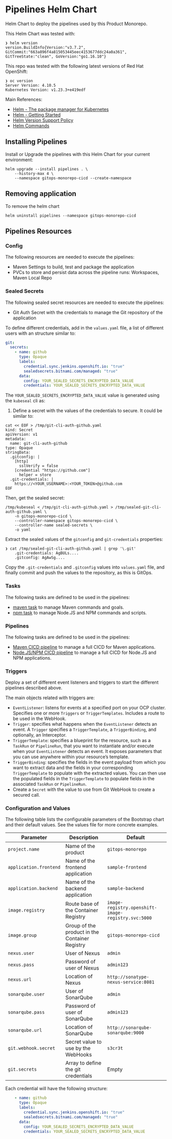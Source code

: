 # Pipelines Helm Chart

Helm Chart to deploy the pipelines used by this Product Monorepo.

This Helm Chart was tested with:

```shell
❯ helm version
version.BuildInfo{Version:"v3.7.2", GitCommit:"663a896f4a815053445eec4153677ddc24a0a361", GitTreeState:"clean", GoVersion:"go1.16.10"}
```

This repo was tested with the following latest versions of Red Hat OpenShift:

```shell
❯ oc version
Server Version: 4.10.5
Kubernetes Version: v1.23.3+e419edf
```

Main References:

* [Helm - The package manager for Kubernetes](https://helm.sh/)
* [Helm - Getting Started](https://helm.sh/docs/chart_template_guide/getting_started/)
* [Helm Version Support Policy](https://helm.sh/docs/topics/version_skew/)
* [Helm Commands](https://helm.sh/docs/helm/)

## Installing Pipelines

Install or Upgrade the pipelines with this Helm Chart for your current environment:

```shell
helm upgrade --install pipelines . \
    --history-max 4 \
    --namespace gitops-monorepo-cicd --create-namespace
```

## Removing application

To remove the helm chart

```shell
helm uninstall pipelines --namespace gitops-monorepo-cicd
```

## Pipelines Resources

### Config

The following resources are needed to execute the pipelines:

* Maven Settings to build, test and package the application
* PVCs to store and persist data across the pipeline runs: Workspaces, Maven Local Repo

### Sealed Secrets

The following sealed secret resources are needed to execute the pipelines:

* Git Auth Secret with the credentials to manage the Git repository of the application

To define different credentials, add in the `values.yaml` file, a list of different users
with an structure similar to:

```yaml
git:
  secrets:
    - name: github
      type: Opaque
      labels:
        credential.sync.jenkins.openshift.io: "true"
        sealedsecrets.bitnami.com/managed: "true"
      data:
        config: YOUR_SEALED_SECRETS_ENCRYPTED_DATA_VALUE
        credentials: YOUR_SEALED_SECRETS_ENCRYPTED_DATA_VALUE
```

The `YOUR_SEALED_SECRETS_ENCRYPTED_DATA_VALUE` value is generated using the `kubeseal` cli as:

1. Define a secret with the values of the credentials to secure. It could be similar to:

```shell
cat << EOF > /tmp/git-cli-auth-github.yaml
kind: Secret
apiVersion: v1
metadata:
  name: git-cli-auth-github
type: Opaque
stringData:
  .gitconfig: |
    [http]
      sslVerify = false
    [credential "https://github.com"]
      helper = store
  .git-credentials: |
    https://<YOUR_USERNAME>:<YOUR_TOKEN>@github.com
EOF
```

Then, get the sealed secret:

```shell
/tmp/kubeseal < /tmp/git-cli-auth-github.yaml > /tmp/sealed-git-cli-auth-github.yaml \
    -n gitops-monorepo-cicd \
    --controller-namespace gitops-monorepo-cicd \
    --controller-name sealed-secrets \
    -o yaml
```

Extract the sealed values of the `gitconfig` and `git-credentials` properties:

```shell
❯ cat /tmp/sealed-git-cli-auth-github.yaml | grep '\.git'
    .git-credentials: AgBULs....
    .gitconfig: AgAwSg....
```

Copy the `.git-credentials` and `.gitconfig` values into `values.yaml` file, and finally commit
and push the values to the repository, as this is GitOps.

### Tasks

The following tasks are defined to be used in the pipelines:

* [maven task](./templates/tasks/maven-task.yaml) to manage Maven commands and goals.
* [npm task](./templates/tasks/npm-task.yaml) to manage Node.JS and NPM commands and scripts.

### Pipelines

The following tasks are defined to be used in the pipelines:

* [Maven CICD pipeline](./templates/pipelines/maven-app-cicd-pipeline.yaml) to manage a full CICD for Maven applications.
* [Node.JS/NPM CICD pipeline](./templates/pipelines/node-app-cicd-pipeline.yaml) to manage a full CICD for Node.JS and NPM applications.

### Triggers

Deploy a set of different event listeners and triggers to start the different pipelines described above.

The main objects related with triggers are:

* `EventListener`: listens for events at a specified port on your OCP cluster.
  Specifies one or more `Triggers` or `TriggerTemplates`. Includes a route to be used in the
  WebHook.
* `Trigger`: specifies what happens when the `EventListener` detects an event.
  A `Trigger` specifies a `TriggerTemplate`, a `TriggerBinding`, and
  optionally, an Interceptor.
* `TriggerTemplate`: specifies a blueprint for the resource, such as a `TaskRun`
  or `PipelineRun`, that you want to instantiate and/or execute when your `EventListener`
  detects an event. It exposes parameters that you can use anywhere within your
  resource’s template.
* `TriggerBinding`: specifies the fields in the event payload from which you
  want to extract data and the fields in your corresponding `TriggerTemplate`
  to populate with the extracted values. You can then use the populated fields
  in the `TriggerTemplate` to populate fields in the associated `TaskRun` or `PipelineRun`.
* Create a `Secret` with the value to use from Git WebHook to create a secured call.

### Configuration and Values

The following table lists the configurable parameters of the Bootstrap chart and their default values. See the values file for more concrete examples.

| Parameter | Description | Default |
| --------- | ----------- | ------- |
| `project.name`  | Name of the product | `gitops-monorepo` |
| `application.frontend` | Name of the frontend application  | `sample-frontend` |
| `application.backend` | Name of the backend application  | `sample-backend` |
| `image.registry` | Route base of the Container Registry  | `image-registry.openshift-image-registry.svc:5000` |
| `image.group` | Group of the product in the Container Registry  | `gitops-monorepo-cicd` |
| `nexus.user` | User of Nexus | `admin` |
| `nexus.pass` | Password of user of Nexus | `admin123` |
| `nexus.url` | Location of Nexus | `http://sonatype-nexus-service:8081` |
| `sonarqube.user` | User of SonarQube | `admin` |
| `sonarqube.pass` | Password of user of SonarQube | `admin123` |
| `sonarqube.url` | Location of SonarQube | `http://sonarqube-sonarqube:9000` |
| `git.webhook.secret` | Secret value to use by the WebHooks | `s3cr3t` |
| `git.secrets` | Array to define the git credentials | Empty |

Each credential will have the following structure:

```yaml
    - name: github
      type: Opaque
      labels:
        credential.sync.jenkins.openshift.io: "true"
        sealedsecrets.bitnami.com/managed: "true"
      data:
        config: YOUR_SEALED_SECRETS_ENCRYPTED_DATA_VALUE
        credentials: YOUR_SEALED_SECRETS_ENCRYPTED_DATA_VALUE
```
